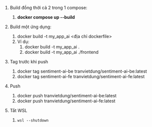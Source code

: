1. Build đồng thời cả 2 trong 1 compose:

   1. **docker compose up --build**
2. Build một ứng dụng:

   1. docker build -t my_app_ai <địa chỉ dockerfile>
   2. Ví dụ:
      1. docker build -t my_app_ai .
      2. docker build -t my_app_ai ./frontend
3. Tag trước khi push

   1. docker tag sentiment-ai-be tranvietdung/sentiment-ai-be:latest
   2. docker tag sentiment-ai-fe tranvietdung/sentiment-ai-fe:latest
4. Push

   1. docker push tranvietdung/sentiment-ai-be:latest
   2. docker push tranvietdung/sentiment-ai-fe:latest
5. Tắt WSL

   1. ```
      wsl --shutdown
      ```
